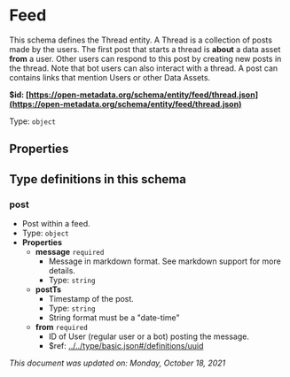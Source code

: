 # Feed

This schema defines the Thread entity. A Thread is a collection of posts made by the users. The first post that starts a thread is **about** a data asset **from** a user. Other users can respond to this post by creating new posts in the thread. Note that bot users can also interact with a thread. A post can contains links that mention Users or other Data Assets.

**$id: [https://open-metadata.org/schema/entity/feed/thread.json](https://open-metadata.org/schema/entity/feed/thread.json)**

Type: `object`

## Properties


## Type definitions in this schema

### post

 - Post within a feed.
 - Type: `object`
 - **Properties**
   - **message** `required`
     - Message in markdown format. See markdown support for more details.
     - Type: `string`
   - **postTs**
     - Timestamp of the post.
     - Type: `string`
     - String format must be a "date-time"
   - **from** `required`
     - ID of User (regular user or a bot) posting the message.
     - $ref: [../../type/basic.json#/definitions/uuid](../types/basic.md#uuid)


_This document was updated on: Monday, October 18, 2021_